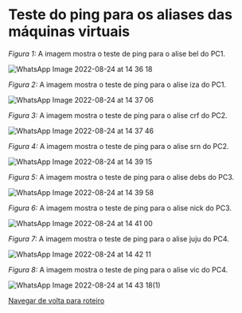 # Teste do ping para os aliases das máquinas virtuais

*Figura 1:* A imagem mostra o teste de ping para o alise bel do PC1.

![WhatsApp Image 2022-08-24 at 14 36 18](https://user-images.githubusercontent.com/98924290/186714668-e6b40713-f04b-432a-83b2-9c48c3fa3406.jpeg)

*Figura 2:* A imagem mostra o teste de ping para o alise iza do PC1.

![WhatsApp Image 2022-08-24 at 14 37 06](https://user-images.githubusercontent.com/98924290/186714743-bbe4f36a-cbf2-4c8b-9dac-f7b5794b24d8.jpeg)

*Figura 3:* A imagem mostra o teste de ping para o alise crf do PC2.

![WhatsApp Image 2022-08-24 at 14 37 46](https://user-images.githubusercontent.com/98924290/186714897-1174cb79-7a91-482c-9f34-d60d40517f28.jpeg)

*Figura 4:* A imagem mostra o teste de ping para o alise srn do PC2.

![WhatsApp Image 2022-08-24 at 14 39 15](https://user-images.githubusercontent.com/98924290/186715069-2d884217-7a96-4061-a7a5-aa21728e1ffc.jpeg)


*Figura 5:* A imagem mostra o teste de ping para o alise debs do PC3.

![WhatsApp Image 2022-08-24 at 14 39 58](https://user-images.githubusercontent.com/98924290/186715122-7705f08b-65d5-4dbd-b62f-66f283e595e2.jpeg)


*Figura 6:* A imagem mostra o teste de ping para o alise nick do PC3.

![WhatsApp Image 2022-08-24 at 14 41 00](https://user-images.githubusercontent.com/98924290/186715176-1cbcfc1e-440c-4bcb-aee7-014c059ebbd5.jpeg)


*Figura 7:* A imagem mostra o teste de ping para o alise juju do PC4.

![WhatsApp Image 2022-08-24 at 14 42 11](https://user-images.githubusercontent.com/98924290/186715266-6581cd79-d56e-4fed-96ff-0de72fba61c0.jpeg)

*Figura 8:* A imagem mostra o teste de ping para o alise vic do PC4.

![WhatsApp Image 2022-08-24 at 14 43 18(1)](https://user-images.githubusercontent.com/98924290/186715426-7def38eb-641b-4b6f-afdf-2ea191402151.jpeg)

[Navegar de volta para roteiro](https://github.com/martanascimento1/Projeto-redes-bimestre2/blob/main/README.md)
